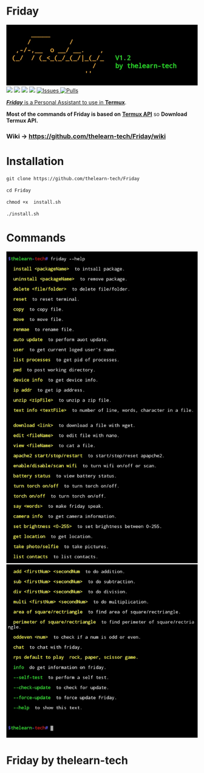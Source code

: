 # Friday

![](https://raw.githubusercontent.com/thelearn-tech/img/main/IMG_20210629_004206.jpg)
![](https://img.shields.io/badge/Code-Shell-green)
![](https://img.shields.io/badge/Code-Python-blue)
![](https://img.shields.io/badge/Maintained-Yes-green)
![](https://img.shields.io/badge/Version-1.2-orange)
<a href="https://github.com/thelearn-tech/Friday/issues">
      <img alt="Issues" src="https://img.shields.io/github/issues/thelearn-tech/Friday?color=0088ff" />
<a href="https://github.com/thelearn-tech/Friday/pull">
      <img alt="Pulls" src="https://img.shields.io/github/issues-pr/thelearn-tech/Friday?color=0088ff" />

***Friday*** is a Personal Assistant to use in 
[**Termux**](https://play.google.com/store/apps/details?id=com.termux).

**Most of the commands of **Friday** is based on**
[**Termux API**](https://play.google.com/store/apps/details?id=com.termux.api)
 so 
**Download Termux API.**

### Wiki -> https://github.com/thelearn-tech/Friday/wiki

# Installation

`git clone https://github.com/thelearn-tech/Friday`

`cd Friday`

`chmod +x  install.sh`

`./install.sh`

# Commands

![](https://raw.githubusercontent.com/thelearn-tech/img/main/IMG_20210628_155448.jpg)
![](https://raw.githubusercontent.com/thelearn-tech/img/main/IMG_20210628_155514.jpg)





# Friday by thelearn-tech
